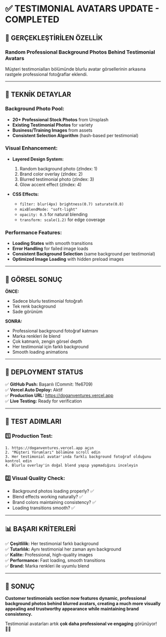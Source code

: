 # ✅ TESTIMONIAL AVATARS UPDATE - COMPLETED

## 🎯 GERÇEKLEŞTİRİLEN ÖZELLİK

### **Random Professional Background Photos Behind Testimonial Avatars**

Müşteri testimonialları bölümünde blurlu avatar görsellerinin arkasına rastgele professional fotoğraflar eklendi.

---

## 🔧 TEKNİK DETAYLAR

### **Background Photo Pool:**

- **20+ Professional Stock Photos** from Unsplash
- **Existing Testimonial Photos** for variety
- **Business/Training Images** from assets
- **Consistent Selection Algorithm** (hash-based per testimonial)

### **Visual Enhancement:**

- **Layered Design System:**

  1. Random background photo (zIndex: 1)
  2. Brand color overlay (zIndex: 2)
  3. Blurred testimonial photo (zIndex: 3)
  4. Glow accent effect (zIndex: 4)

- **CSS Effects:**
  - `filter: blur(4px) brightness(0.7) saturate(0.8)`
  - `mixBlendMode: "soft-light"`
  - `opacity: 0.5` for natural blending
  - `transform: scale(1.2)` for edge coverage

### **Performance Features:**

- **Loading States** with smooth transitions
- **Error Handling** for failed image loads
- **Consistent Background Selection** (same background per testimonial)
- **Optimized Image Loading** with hidden preload images

---

## 🎨 GÖRSEL SONUÇ

**ÖNCE:**

- Sadece blurlu testimonial fotoğrafı
- Tek renk background
- Sade görünüm

**SONRA:**

- Professional background fotoğraf katmanı
- Marka renkleri ile blend
- Çok katmanlı, zengin görsel depth
- Her testimonial için farklı background
- Smooth loading animations

---

## 🚀 DEPLOYMENT STATUS

✅ **GitHub Push:** Başarılı (Commit: 1fe6709)  
✅ **Vercel Auto Deploy:** Aktif  
✅ **Production URL:** https://doganventures.vercel.app  
✅ **Live Testing:** Ready for verification

---

## 🧪 TEST ADIMLARI

### 1️⃣ Production Test:

```
1. https://doganventures.vercel.app açın
2. "Müşteri Yorumları" bölümüne scroll edin
3. Her testimonial avatar'ında farklı background fotoğraf olduğunu kontrol edin
4. Blurlu overlay'in doğal blend yapıp yapmadığını inceleyin
```

### 2️⃣ Visual Quality Check:

- Background photos loading properly? ✅
- Blend effects working naturally? ✅
- Brand colors maintaining consistency? ✅
- Loading transitions smooth? ✅

---

## 📊 BAŞARI KRİTERLERİ

✅ **Çeşitlilik:** Her testimonial farklı background  
✅ **Tutarlılık:** Aynı testimonial her zaman aynı background  
✅ **Kalite:** Professional, high-quality images  
✅ **Performance:** Fast loading, smooth transitions  
✅ **Brand:** Marka renkleri ile uyumlu blend

---

## 🎯 SONUÇ

**Customer testimonials section now features dynamic, professional background photos behind blurred avatars, creating a much more visually appealing and trustworthy appearance while maintaining brand consistency.**

Testimonial avatarları artık **çok daha professional ve engaging** görünüyor! 🎨✨
